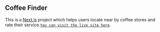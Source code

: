 ## Coffee Finder
This is a [Next.js](https://nextjs.org/) project which helps users locate near by coffee stores and rate their service.[`You can visit the live site here`](https://coffee-finder-liart.vercel.app/).




